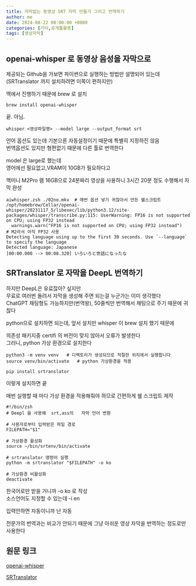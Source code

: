 ```yaml
---
title: 자막없는 동영상 SRT 자막 만들기 그리고 번역하기
author: me
date: 2024-08-22 00:00:00 +0800
categories: [기타,공개툴활용]
tags: [영상자막]
---
```


## openai-whisper 로 동영상 음성을 자막으로

제공되는 Github을 가보면 파이쎤으로 실행하는 방법만 설명되어 있는데
(SRTranslator 까지 설치하려면 이쪽이 편하지만)

맥에서 진행하기 때문에 brew 로 설치       

```
brew install openai-whisper
```

끝. 아님.    
 

```
whisper <영상파일명> --model large --output_format srt
```
언어 옵션도 있는데 기본으론 자동설정이기 때문에 특별히 지정하진 않음    
번역옵션도 있지만 형편없기 때문에 다른 툴로 번역한다       

model 은 large로 했는데    
영어에선 필요없고,VRAM이 10GB가 필요하다고    

맥미니 M2Pro 램 16GB으로 24분짜리 영상을 사용하니 3시간 20분 정도 수행해서 자막 완성  

```
aiwhisper.zsh ./02no.mkv  # 매번 옵션 넣기 귀찮아서 만든 쉘스크립트  
/opt/homebrew/Cellar/openai-whisper/20231117_5/libexec/lib/python3.12/site-packages/whisper/transcribe.py:115: UserWarning: FP16 is not supported on CPU; using FP32 instead
  warnings.warn("FP16 is not supported on CPU; using FP32 instead")   # M2라서 아직 FP32 사용 
Detecting language using up to the first 30 seconds. Use `--language` to specify the language
Detected language: Japanese
[00:00.000 --> 00:08.320] いろいろと世話になったな
```

## SRTranslator 로 자막을 DeepL 번역하기    

하지만 DeepL은 유료잖아? 싶지만    
무료로 여러번 돌려서 자막을 생성해 주면 되는걸 누군가는 이미 생각했다    
ChatGPT 채팅형도 가능하지만(번역왕), 50줄씩만 번역해서 채팅으로 주기 때문에 귀찮다    

python으로 설치하면 되는데, 앞서 설치만 whisper 이 brew 설치 했기 때문에     

의존성 패키지중 certifi 의 버전이 맞지 않아서 오류가 발생한다    
그러니, python 가상 환경으로 설치한다    


```
python3 -m venv venv   # 디렉토리가 생성되므로 적절한 위치에서 실행합니다 
source venv/bin/activate   # python 가상환경을 적용 

pip install srtranslator
```

이렇게 설치하면 끝    

매번 실행할 때 마다 가상 환경을 적용해줘야 하므로 간편하게 쉘 스크립트 제작 

```
#!/bin/zsh
# Deepl 을 사용해  srt,ass의   자막 언어 변환

# 사용자로부터 입력받은 파일 경로
FILEPATH="$1"

# 가상환경 활성화
source ~/bin/srtenv/bin/activate

# srtranslator 명령어 실행 
python -m srtranslator "$FILEPATH" -o ko

# 가상환경 비활성화
deactivate
```

한국어로만 받을 거니까 -o ko 로 작성     
소스언어도 지정할 수 있는데 -i en   

입력안하면 자동이니까 난 자동     

전문가의 번역과는 비교가 안되기 때문에 그냥 아쉬운 영상 자막을 번역하는 정도로만 사용한다    


## 원문 링크 

[openai-whisper](https://github.com/openai/whisper/blob/main/README.md)   

[SRTranslator](https://github.com/sinedie/SRTranslator/blob/master/README.md)

